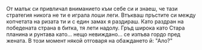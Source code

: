 От малък си привличал вниманието към себе си и знаеш, че тази стратегия никога не ти е играла лоши леги. Втъкваш пръстите си
между копчетата на ризата ти и с един замах я раздираш. Като раздран на победената страна в битка, тя лети надолу.  Гръд широка
като Стара планина и рунтава като... нещо невиждано... се изпъва гордо пред жената. В този момент някой отговаря на обаждането й:
"Ало?"
